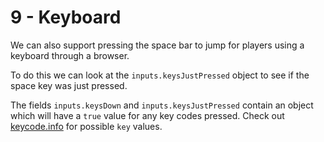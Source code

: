 # 9 - Keyboard

We can also support pressing the space bar to jump for players using a keyboard through a browser.

To do this we can look at the `inputs.keysJustPressed` object to see if the space key was just pressed.

The fields `inputs.keysDown` and `inputs.keysJustPressed` contain an object which will have a `true` value for any key codes pressed. Check out [keycode.info](https://keycode.info) for possible `key` values.
